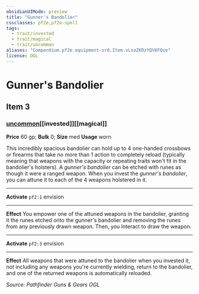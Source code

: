 ```yaml
---
obsidianUIMode: preview
title: "Gunner's Bandolier"
cssclasses: pf2e,pf2e-spell
tags:
  - trait/invested
  - trait/magical
  - trait/uncommon
aliases: "Compendium.pf2e.equipment-srd.Item.vLsoZKRzYQV6FQve"
license: OGL
---
```

# Gunner's Bandolier
## Item 3
### [uncommon](uncommon "Uncommon Rarity Trait")[[invested]][[magical]]


**Price** 60 gp; 
**Bulk** 0; **Size** med
**Usage** worn

This incredibly spacious bandolier can hold up to 4 one-handed crossbows or firearms that take no more than 1 action to completely reload (typically meaning that weapons with the capacity or repeating traits won't fit in the bandolier's holsters). A _gunner's bandolier_ can be etched with runes as though it were a ranged weapon. When you invest the _gunner's bandolier_, you can attune it to each of the 4 weapons holstered in it.

* * *

**Activate** `pf2:1` envision

* * *

**Effect** You empower one of the attuned weapons in the bandolier, granting it the runes etched onto the gunner's bandolier and removing the runes from any previously drawn weapon. Then, you Interact to draw the weapon.

* * *

**Activate** `pf2:3` envision

* * *

**Effect** All weapons that were attuned to the bandolier when you invested it, not including any weapons you're currently wielding, return to the bandolier, and one of the returned weapons is automatically reloaded.

*Source: Pathfinder Guns & Gears*
*OGL*